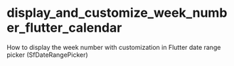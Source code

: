 # display_and_customize_week_number_flutter_calendar
How to display the week number with customization in Flutter date range picker (SfDateRangePicker)
